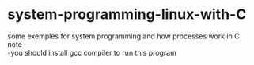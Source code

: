 # system-programming-linux-with-C
some exemples for system programming and how processes work in C<br>
note : <br>
-you should install gcc compiler to run this program 
